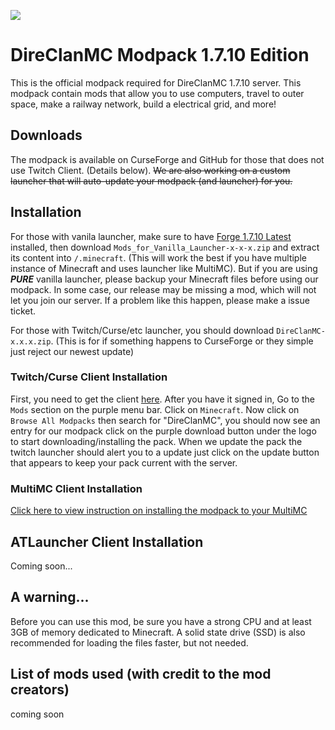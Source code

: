 ![](https://direclan.ga/images/modpack.png)

# DireClanMC Modpack 1.7.10 Edition
This is the official modpack required for DireClanMC 1.7.10 server. This modpack contain mods that allow you to use computers, travel to outer space, make a railway network, build a electrical grid, and more!

## Downloads
The modpack is available on CurseForge and GitHub for those that does not use Twitch Client. (Details below). ~~We are also working on a custom launcher that will auto-update your modpack (and launcher) for you.~~

## Installation
For those with vanila launcher, make sure to have [Forge 1.7.10 Latest](https://files.minecraftforge.net/maven/net/minecraftforge/forge/index_1.7.10.html) installed, then download `Mods_for_Vanilla_Launcher-x-x-x.zip` and extract its content into `/.minecraft`. (This will work the best if you have multiple instance of Minecraft and uses launcher like MultiMC). But if you are using ***PURE*** vanilla launcher, please backup your Minecraft files before using our modpack. In some case, our release may be missing a mod, which will not let you join our server. If a problem like this happen, please make a issue ticket.

For those with Twitch/Curse/etc launcher, you should download `DireClanMC-x.x.x.zip`. (This is for if something happens to CurseForge or they simple just reject our newest update)

### Twitch/Curse Client Installation

First, you need to get the client [here](https://app.twitch.tv/download). After you have it signed in, Go to the `Mods` section on the purple menu bar. Click on `Minecraft`. Now click on `Browse All Modpacks` then search for "DireClanMC", you should now see an entry for our modpack click on the purple download button under the logo to start downloading/installing the pack. When we update the pack the twitch launcher should alert you to a update just click on the update button that appears to keep your pack current with the server.
 
### MultiMC Client Installation

[Click here to view instruction on installing the modpack to your MultiMC](https://github.com/DireClanMC/Modpack-1.7.10/wiki/Installing-DireClanMC-Modpack-on-MultiMC)

## ATLauncher Client Installation

Coming soon...

## A warning...

Before you can use this mod, be sure you have a strong CPU and at least 3GB of memory dedicated to Minecraft. A solid state drive (SSD) is also recommended for loading the files faster, but not needed.

## List of mods used (with credit to the mod creators)
coming soon

